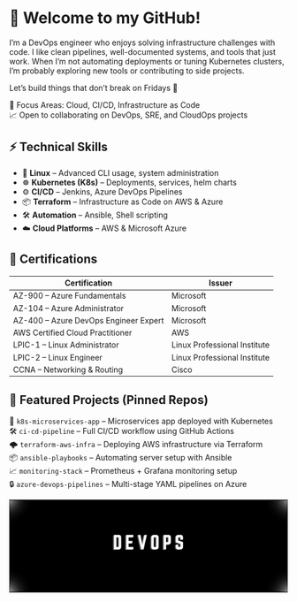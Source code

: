 # 👋 Welcome to my GitHub!

I’m a DevOps engineer who enjoys solving infrastructure challenges with code. I like clean pipelines, well-documented systems, and tools that just work. When I’m not automating deployments or tuning Kubernetes clusters, I’m probably exploring new tools or contributing to side projects.

Let’s build things that don’t break on Fridays 🚀 


🎯 Focus Areas: Cloud, CI/CD, Infrastructure as Code  
📈 Open to collaborating on DevOps, SRE, and CloudOps projects


## ⚡ Technical Skills

- 🐧 **Linux** – Advanced CLI usage, system administration
- ☸️ **Kubernetes (K8s)** – Deployments, services, helm charts
- ⚙️ **CI/CD** – Jenkins, Azure DevOps Pipelines
- 📦 **Terraform** – Infrastructure as Code on AWS & Azure
- 🛠 **Automation** – Ansible, Shell scripting
- ☁️ **Cloud Platforms** – AWS & Microsoft Azure



## 📜 Certifications

| Certification | Issuer |
|---------------|--------|
| AZ-900 – Azure Fundamentals | Microsoft |
| AZ-104 – Azure Administrator | Microsoft |
| AZ-400 – Azure DevOps Engineer Expert | Microsoft |
| AWS Certified Cloud Practitioner | AWS |
| LPIC-1 – Linux Administrator | Linux Professional Institute |
| LPIC-2 – Linux Engineer | Linux Professional Institute |
| CCNA – Networking & Routing | Cisco |


## 📂 Featured Projects (Pinned Repos)

🔧 `k8s-microservices-app` – Microservices app deployed with Kubernetes  
🛠 `ci-cd-pipeline` – Full CI/CD workflow using GitHub Actions  
🌩 `terraform-aws-infra` – Deploying AWS infrastructure via Terraform  
📦 `ansible-playbooks` – Automating server setup with Ansible  
📈 `monitoring-stack` – Prometheus + Grafana monitoring setup  
🔒 `azure-devops-pipelines` – Multi-stage YAML pipelines on Azure

![image alt](https://github.com/Tebriz94/Tebriz94/blob/7bfd3f79ae2ff0badc00fdaaa78b362cff18f315/dEVoPS.png)
